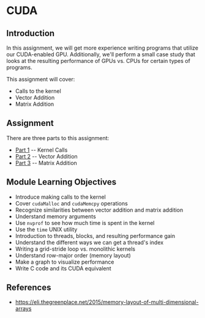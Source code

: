 # CUDA
## Introduction
In this assignment, we will get more experience writing programs that utilize our CUDA-enabled GPU. Additionally, we'll perform a small case study that looks at the resulting performance of GPUs vs. CPUs for certain types of programs. 

This assignment will cover:
* Calls to the kernel
* Vector Addition
* Matrix Addition

## Assignment
There are three parts to this assignment:
* [Part 1](./multiply/README.md) -- Kernel Calls
* [Part 2](./vector_add/README.md) -- Vector Addition
* [Part 3](./matrix_add/README.md) -- Matrix Addition

## Module Learning Objectives
* Introduce making calls to the kernel
* Cover `cudaMalloc` and `cudaMemcpy` operations
* Recognize similarities between vector addition and matrix addition
* Understand memory arguments
* Use `nvprof` to see how much time is spent in the kernel
* Use the `time` UNIX utility
* Introduction to threads, blocks, and resulting performance gain
* Understand the different ways we can get a thread's index
* Writing a grid-stride loop vs. monolithic kernels
* Understand row-major order (memory layout)
* Make a graph to visualize performance
* Write C code and its CUDA equivalent


## References
* https://eli.thegreenplace.net/2015/memory-layout-of-multi-dimensional-arrays
